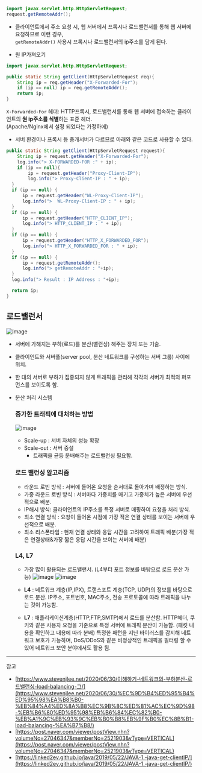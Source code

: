 ```java
import javax.servlet.http.HttpServletRequest;
request.getRemoteAddr();
```

- 클라이언트에서 주소 요청 시, 웹 서버에서 프록시나 로드밸런서를 통해 웹 서버에 요청하므로 이런 경우,        
 `getRemoteAddr()` 사용시 프록시나 로드밸런서의 ip주소를 담게 된다.

- 원 IP가져오기

```java
import javax.servlet.http.HttpServletRequest;

public static String getClient(HttpServletRequest req){
	String ip = req.getHeader("X-Forwarded-For");
	if (ip == null) ip = req.getRemoteAddr();
	return ip;
}
```

`X-Forwarded-For` 헤더:  HTTP프록시, 로드밸런서를 통해 웹 서버에 접속하는 클라이언트의 **원 ip주소를 식별**하는 표준 헤더.         
(Apache/Nginx에서 설정 되었다는 가정하에)

- 서버 환경이나 프록시 등 중개서버가 다르므로 아래와 같은 코드로 사용할 수 있다.

```java
public static String getClient(HttpServletRequest request){
	String ip = request.getHeader("X-Forwarded-For");
	log.info("> X-FORWARDED-FOR :" + ip);
	if (ip == null){
	    ip = request.getHeader("Proxy-Client-IP");
        log.info("> Proxy-Client-IP : " + ip);
  }
  if (ip == null) {
      ip = request.getHeader("WL-Proxy-Client-IP");
      log.info(">  WL-Proxy-Client-IP : " + ip);
  }
  if (ip == null) {
      ip = request.getHeader("HTTP_CLIENT_IP");
      log.info("> HTTP_CLIENT_IP : " + ip);
  }
  if (ip == null) {
      ip = request.getHeader("HTTP_X_FORWARDED_FOR");
      log.info("> HTTP_X_FORWARDED_FOR : " + ip);
  }
  if (ip == null) {
      ip = request.getRemoteAddr();
      log.info("> getRemoteAddr : "+ip);
  }
  log.info("> Result : IP Address : "+ip);

  return ip;
}
```

## 로드밸런서

![image](https://user-images.githubusercontent.com/64389378/123592797-aac10500-d828-11eb-80bd-1b67faf727cb.png)

- 서버에 가해지는 부하(로드)를 분산(밸런싱) 해주는 장치 또는 기술.
- 클라이언트와 서버풀(server pool, 분산 네트워크를 구성하는 서버 그룹) 사이에 위치.
- 한 대의 서버로 부하가 집중되지 않게 트래픽을 관리해 각각의 서버가 최적의 퍼포먼스를 보이도록 함.
- 분산 처리 시스템

    ### 증가한 트래픽에 대처하는 방법
    ![image](https://user-images.githubusercontent.com/64389378/123592864-c5937980-d828-11eb-849f-a3483df3bb56.png)
    - Scale-up : 서버 자체의 성능 확장
    - Scale-out : 서버 증설
        - 트래픽을 균등 분배해주는 로드밸런싱 필요함.

    ### 로드 밸런싱 알고리즘

    - 라운드 로빈 방식 : 서버에 들어온 요청을 순서대로 돌아가며 배정하는 방식.
    - 가중 라운드 로빈 방식 : 서버마다 가중치를 매기고 가중치가 높은 서버에 우선적으로 배분.
    - IP해시 방식: 클라이언트의 IP주소를 특정 서버로 매핑하여 요청을 처리 방식.
    - 최소 연결 방식 : 요청이 들어온 시점에 가장 적은 연결 상태를 보이는 서버에 우선적으로 배분.
    - 최소 리스폰타임 : 현재 연결 상태와 응답 시간을 고려하여 트래픽 배분(가장 적은 연결상태&가장 짧은 응답 시간을 보이는 서버에 배분)

    ### L4, L7
    
    - 가장 많이 활용되는 로드밸런서. (L4부터 포트 정보를 바탕으로 로드 분산 가능)
    ![image](https://user-images.githubusercontent.com/64389378/123592895-d3e19580-d828-11eb-9ddf-971d5a209f1a.png)
    ![image](https://user-images.githubusercontent.com/64389378/123592930-de039400-d828-11eb-9d05-288c7feac23f.png)

    - **L4** : 네트워크 계층(IP,IPX), 트랜스포트 계층(TCP, UDP)의 정보를 바탕으로 로드 분산. IP주소, 포트번호, MAC주소, 전송 프로토콜에 따라 트래픽을 나누는 것이 가능함.
    - **L7** : 애플리케이션계층(HTTP,FTP,SMTP)에서 로드를 분산함. HTTP헤더, 쿠키와 같은 사용자 요청을 기준으로 특정 서버에 트래픽 분산이 가능함. (패킷 내용을 확인하고 내용에 따라 분배)
    특정한 패턴을 지닌 바이러스를 감지해 네트워크 보호가 가능하며, DoS/DDoS와 같은 비정상적인 트래픽을 필터링 할 수 있어 네트워크 보안 분야에서도 활용 됨.

   

---

참고

- [https://www.stevenjlee.net/2020/06/30/이해하기-네트워크의-부하분산-로드밸런싱-load-balancing-그/](https://www.stevenjlee.net/2020/06/30/%EC%9D%B4%ED%95%B4%ED%95%98%EA%B8%B0-%EB%84%A4%ED%8A%B8%EC%9B%8C%ED%81%AC%EC%9D%98-%EB%B6%80%ED%95%98%EB%B6%84%EC%82%B0-%EB%A1%9C%EB%93%9C%EB%B0%B8%EB%9F%B0%EC%8B%B1-load-balancing-%EA%B7%B8/)
- [https://post.naver.com/viewer/postView.nhn?volumeNo=27046347&memberNo=2521903&vType=VERTICAL](https://post.naver.com/viewer/postView.nhn?volumeNo=27046347&memberNo=2521903&vType=VERTICAL)
- [https://linked2ev.github.io/java/2019/05/22/JAVA-1.-java-get-clientIP/](https://linked2ev.github.io/java/2019/05/22/JAVA-1.-java-get-clientIP/)
